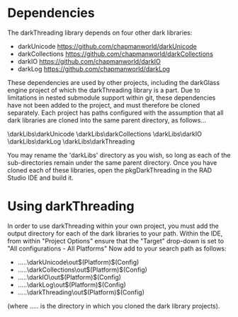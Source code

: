 # Dependencies

The darkThreading library depends on four other dark libraries:

  * darkUnicode      https://github.com/chapmanworld/darkUnicode
  * darkCollections  https://github.com/chapmanworld/darkCollections
  * darkIO           https://github.com/chapmanworld/darkIO
  * darkLog          https://github.com/chapmanworld/darkLog
  
These dependencies are used by other projects, including the darkGlass engine project of which the darkThreading library is a part. 
Due to limitations in nested submodule support within git, these dependencies have not been added to the project, and must therefore be cloned separately.
Each project has paths configured with the assumption that all dark libraries are cloned into the same parent directory, as follows...

\darkLibs\darkUnicode
\darkLibs\darkCollections
\darkLibs\darkIO
\darkLibs\darkLog
\darkLibs\darkThreading

You may rename the 'darkLibs' directory as you wish, so long as each of the sub-directories remain under the same parent directory.
Once you have cloned each of these libraries, open the pkgDarkThreading in the RAD Studio IDE and build it.

# Using darkThreading

In order to use darkThreading within your own project, you must add the output directory for each of the dark libraries to your path.
Within the IDE, from within "Project Options" ensure that the "Target" drop-down is set to "All configurations - All Platforms"
Now add to your search path as follows:

  * .....\darkUnicode\out\$(Platform)\$(Config)
  * .....\darkCollections\out\$(Platform)\$(Config)
  * .....\darkIO\out\$(Platform)\$(Config)
  * .....\darkLog\out\$(Platform)\$(Config)
  * .....\darkThreading\out\$(Platform)\$(Config)
  
(where ..... is the directory in which you cloned the dark library projects).
